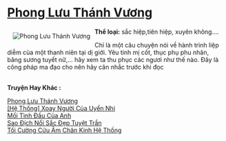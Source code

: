 <a href="https://utruyen.com/truyen/phong-luu-thanh-vuong/17610/" title="Phong Lưu Thánh Vương"><h1>Phong Lưu Thánh Vương</h1></a><div style="display:table"><img align="right" style="float: left; padding: 10px;" src="https://utruyen.com/images/story/200x260/phong-luu-thanh-vuong.jpg" alt="Phong Lưu Thánh Vương"><b>Thể loại:</b> sắc hiệp,tiên hiệp, xuyên không....<p></p>Chỉ là một câu chuyện nói về hành trình liệp diễm của một thanh niên tại dị giới. Yêu tinh mị cốt, thục phụ phu nhân, băng sương tuyết nữ,... hãy xem ta thu phục các ngươi như thế nào. Đây là công pháp ma đạo cho nên hãy cân nhắc trước khi đọc</div><p><br><b>Truyện Hay Khác :</b></p><a href="https://utruyen.com/truyen/phong-luu-thanh-vuong/17610/" alt="Phong Lưu Thánh Vương">Phong Lưu Thánh Vương</a><br/><a href="https://utruyen.com/truyen/he-thong-xoay-nguoi-cua-uyen-nhi/19525/" alt="[Hệ Thống] Xoay Người Của Uyển Nhi">[Hệ Thống] Xoay Người Của Uyển Nhi</a><br/><a href="https://github.com/quanluxury/ngontinhhot/tree/master/truyenhay/19374" alt="Mối Tình Đầu Của Anh">Mối Tình Đầu Của Anh</a><br/><a href="https://github.com/quanluxury/ngontinhhot/tree/master/truyenhay/19200" alt="Sao Địch Nổi Sắc Đẹp Tuyệt Trần">Sao Địch Nổi Sắc Đẹp Tuyệt Trần</a><br/><a href="https://maps.google.kr/url?q=https%3A%2F%2Futruyen.com%2Ftruyen%2Ftoi-cuong-cuu-am-chan-kinh-he-thong%2F19105%2F" alt="Tối Cường Cửu Âm Chân Kinh Hệ Thống">Tối Cường Cửu Âm Chân Kinh Hệ Thống</a><br/>